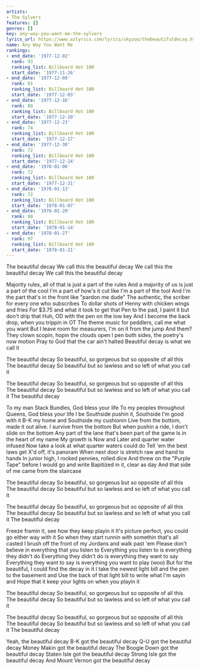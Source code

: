 ```yaml
---
artists:
- The Sylvers
features: []
genres: []
key: any-way-you-want-me-the-sylvers
lyrics_url: https://www.azlyrics.com/lyrics/skyzoo/thebeautifuldecay.html
name: Any Way You Want Me
rankings:
- end_date: '1977-12-02'
  rank: 93
  ranking_list: Billboard Hot 100
  start_date: '1977-11-26'
- end_date: '1977-12-09'
  rank: 91
  ranking_list: Billboard Hot 100
  start_date: '1977-12-03'
- end_date: '1977-12-16'
  rank: 80
  ranking_list: Billboard Hot 100
  start_date: '1977-12-10'
- end_date: '1977-12-23'
  rank: 74
  ranking_list: Billboard Hot 100
  start_date: '1977-12-17'
- end_date: '1977-12-30'
  rank: 72
  ranking_list: Billboard Hot 100
  start_date: '1977-12-24'
- end_date: '1978-01-06'
  rank: 72
  ranking_list: Billboard Hot 100
  start_date: '1977-12-31'
- end_date: '1978-01-13'
  rank: 72
  ranking_list: Billboard Hot 100
  start_date: '1978-01-07'
- end_date: '1978-01-20'
  rank: 98
  ranking_list: Billboard Hot 100
  start_date: '1978-01-14'
- end_date: '1978-01-27'
  rank: 97
  ranking_list: Billboard Hot 100
  start_date: '1978-01-21'
---
```





The beautiful decay
We call this the beautiful decay
We call this the beautiful decay
We call this the beautiful decay

Majority rules, all of that is just a part of the rules
And a majority of us is just a part of the cool
I'm a part of how's it cut like I'm a part of the tool
And I'm the part that's in the front like "pardon me dude"
The authentic, the scriber for every one who subscribes
To dollar shots of Henny with chicken wings and fries
For $3.75 and what it took to get that
Pen to the pad, I paint it but don't drip that
Huh, OD with the pen on the low key
And I become the back drop, when you trippin in OT
The theme music for peddlers, call me what you want
But I leave room for measurers, I'm on it from the jump
And them? They clown scopin, hopin the clouds open
I pen both sides, the poetry's now motion
Pray to God that the car ain't halted
Beautiful decay is what we call it

The beautiful decay
So beautiful, so gorgeous but so opposite of all this
The beautiful decay
So beautiful but so lawless and so left of what you call it

The beautiful decay
So beautiful, so gorgeous but so opposite of all this
The beautiful decay
So beautiful but so lawless and so left of what you call it
The beautiful decay

To my man Stack Bundles, God bless your life
To my peoples throughout Queens, God bless your life
I be Southside pushin it, Southside I'm good with it
B-K my home and Southside my cushionin
Live from the bottom, made it out alive. I survive from the bottom
But when pushin a ride, I don't slide on the bottom
Any part of the lane that's been part of the game
Is in the heart of my name
My growth is Now and Later and quarter water infused
Now take a look at what quarter waters could do
Tell 'em the best laws get X'd off, it's panoram
When next door is stretch raw and hand to hands
In junior high, I rocked pennies, rolled dice
And threw on the "Purple Tape" before I would go and write
Bapitized in it, clear as day
And that side of me came from the staircase

The beautiful decay
So beautiful, so gorgeous but so opposite of all this
The beautiful decay
So beautiful but so lawless and so left of what you call it

The beautiful decay
So beautiful, so gorgeous but so opposite of all this
The beautiful decay
So beautiful but so lawless and so left of what you call it
The beautiful decay

Freeze framin it, see how they keep playin it
It's picture perfect, you could go either way with it
So when they start runnin with somethin that's all casted
I brush off the front of my Jordans and walk past 'em
Please don't believe in everything that you listen to
Everything you listen to is everything they didn't do
Everything they didn't do is everything they want to say
Everything they want to say is everything you want to play (woo)
But for the beautiful, I could find the decay in it
I take the newest light bill and the pen to the basement and
Use the back of that light bill to write what I'm sayin and
Hope that it keep your lights on when you playin it

The beautiful decay
So beautiful, so gorgeous but so opposite of all this
The beautiful decay
So beautiful but so lawless and so left of what you call it

The beautiful decay
So beautiful, so gorgeous but so opposite of all this
The beautiful decay
So beautiful but so lawless and so left of what you call it
The beautiful decay

Yeah, the beautiful decay
B-K got the beautiful decay
Q-U got the beautiful decay
Money Makin got the beautiful decay
The Boogie Down got the beautiful decay
Staten Isle got the beautiful decay
Strong Isle got the beautiful decay
And Mount Vernon got the beautiful decay



